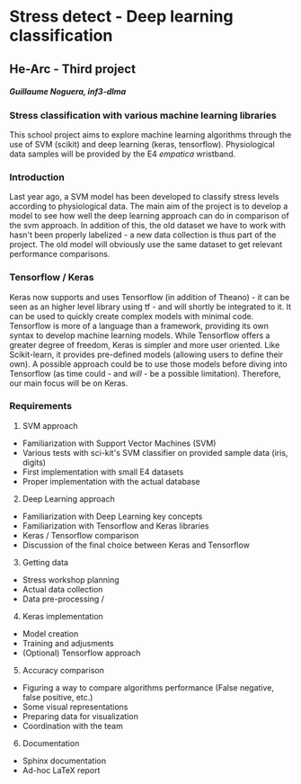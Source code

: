 # Stress detect - Deep learning classification
## He-Arc - Third project
##### Guillaume Noguera, inf3-dlma

### Stress classification with various machine learning libraries

This school project aims to explore machine learning algorithms through the use of SVM (scikit) and deep learning (keras, tensorflow).
Physiological data samples will be provided by the E4 *empatica* wristband.

### Introduction

Last year ago, a SVM model has been developed to classify stress levels according to physiological data.
The main aim of the project is to develop a model to see how well the deep learning approach can do in comparison of the svm approach.
In addition of this, the old dataset we have to work with hasn't been properly labelized - a new data collection is thus part of the project.
The old model will obviously use the same dataset to get relevant performance comparisons.

### Tensorflow / Keras

Keras now supports and uses Tensorflow (in addition of Theano) - it can be seen as an higher level library using tf - and will shortly be integrated to it. 
It can be used to quickly create complex models with minimal code. Tensorflow is more of a language than a framework, providing its own syntax to develop machine learning models.
While Tensorflow offers a greater degree of freedom, Keras is simpler and more user oriented. Like Scikit-learn, it provides pre-defined models (allowing users to define their own). 
A possible approach could be to use those models before diving into Tensorflow (as time could - and *will* - be a possible limitation).
Therefore, our main focus will be on Keras. 

### Requirements

1. SVM approach
  * Familiarization with Support Vector Machines (SVM)
  * Various tests with sci-kit's SVM classifier on provided sample data (iris, digits)
  * First implementation with small E4 datasets
  * Proper implementation with the actual database
	
2. Deep Learning approach
  * Familiarization with Deep Learning key concepts
  * Familiarization with Tensorflow and Keras libraries
  * Keras / Tensorflow comparison
  * Discussion of the final choice between Keras and Tensorflow

3. Getting data
  * Stress workshop planning
  * Actual data collection
  * Data pre-processing / 
  
4. Keras implementation
  * Model creation
  * Training and adjusments
  * (Optional) Tensorflow approach

5. Accuracy comparison 
  * Figuring a way to compare algorithms performance (False negative, false positive, etc.) 
  * Some visual representations
  * Preparing data for visualization
  * Coordination with the team
  
6. Documentation
  * Sphinx documentation
  * Ad-hoc LaTeX report
